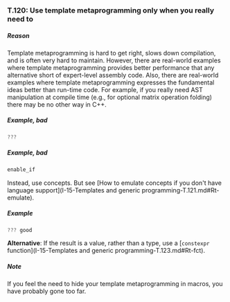 ### <a name="Rt-metameta"></a>T.120: Use template metaprogramming only when you really need to

##### Reason

Template metaprogramming is hard to get right, slows down compilation, and is often very hard to maintain.
However, there are real-world examples where template metaprogramming provides better performance that any alternative short of expert-level assembly code.
Also, there are real-world examples where template metaprogramming expresses the fundamental ideas better than run-time code.
For example, if you really need AST manipulation at compile time (e.g., for optional matrix operation folding) there may be no other way in C++.

##### Example, bad

```cpp
???

```
##### Example, bad

```cpp
enable_if

```
Instead, use concepts. But see [How to emulate concepts if you don't have language support](I-15-Templates and generic programming-T.121.md#Rt-emulate).

##### Example

```cpp
??? good

```
**Alternative**: If the result is a value, rather than a type, use a [`constexpr` function](I-15-Templates and generic programming-T.123.md#Rt-fct).

##### Note

If you feel the need to hide your template metaprogramming in macros, you have probably gone too far.

